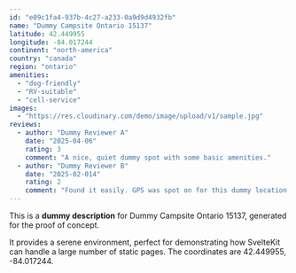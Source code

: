 ```yaml
---
id: "e09c1fa4-937b-4c27-a233-0a9d9d4932fb"
name: "Dummy Campsite Ontario 15137"
latitude: 42.449955
longitude: -84.017244
continent: "north-america"
country: "canada"
region: "ontario"
amenities:
  - "dog-friendly"
  - "RV-suitable"
  - "cell-service"
images:
  - "https://res.cloudinary.com/demo/image/upload/v1/sample.jpg"
reviews:
  - author: "Dummy Reviewer A"
    date: "2025-04-06"
    rating: 3
    comment: "A nice, quiet dummy spot with some basic amenities."
  - author: "Dummy Reviewer B"
    date: "2025-02-014"
    rating: 2
    comment: "Found it easily. GPS was spot on for this dummy location."
---
```


This is a **dummy description** for Dummy Campsite Ontario 15137, generated for the proof of concept.

It provides a serene environment, perfect for demonstrating how SvelteKit can handle a large number of static pages. The coordinates are 42.449955, -84.017244.

